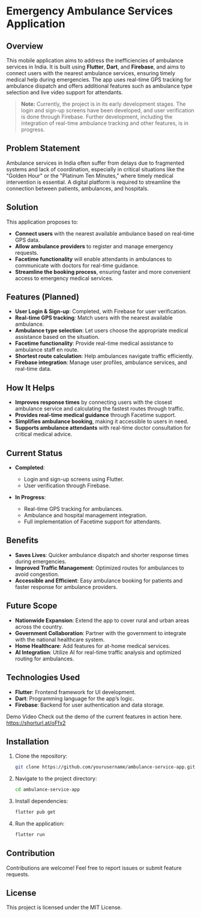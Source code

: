 # Emergency Ambulance Services Application

## Overview
This mobile application aims to address the inefficiencies of ambulance services in India. It is built using **Flutter**, **Dart**, and **Firebase**, and aims to connect users with the nearest ambulance services, ensuring timely medical help during emergencies. The app uses real-time GPS tracking for ambulance dispatch and offers additional features such as ambulance type selection and live video support for attendants. 

> **Note:** Currently, the project is in its early development stages. The login and sign-up screens have been developed, and user verification is done through Firebase. Further development, including the integration of real-time ambulance tracking and other features, is in progress.

## Problem Statement
Ambulance services in India often suffer from delays due to fragmented systems and lack of coordination, especially in critical situations like the "Golden Hour" or the "Platinum Ten Minutes," where timely medical intervention is essential. A digital platform is required to streamline the connection between patients, ambulances, and hospitals.

## Solution
This application proposes to:
- **Connect users** with the nearest available ambulance based on real-time GPS data.
- **Allow ambulance providers** to register and manage emergency requests.
- **Facetime functionality** will enable attendants in ambulances to communicate with doctors for real-time guidance.
- **Streamline the booking process**, ensuring faster and more convenient access to emergency medical services.

## Features (Planned)
- **User Login & Sign-up**: Completed, with Firebase for user verification.
- **Real-time GPS tracking**: Match users with the nearest available ambulance.
- **Ambulance type selection**: Let users choose the appropriate medical assistance based on the situation.
- **Facetime functionality**: Provide real-time medical assistance to ambulance staff en route.
- **Shortest route calculation**: Help ambulances navigate traffic efficiently.
- **Firebase integration**: Manage user profiles, ambulance services, and real-time data.

## How It Helps
- **Improves response times** by connecting users with the closest ambulance service and calculating the fastest routes through traffic.
- **Provides real-time medical guidance** through Facetime support.
- **Simplifies ambulance booking**, making it accessible to users in need.
- **Supports ambulance attendants** with real-time doctor consultation for critical medical advice.

## Current Status
- **Completed**:
  - Login and sign-up screens using Flutter.
  - User verification through Firebase.
  
- **In Progress**:
  - Real-time GPS tracking for ambulances.
  - Ambulance and hospital management integration.
  - Full implementation of Facetime support for attendants.
  
## Benefits
- **Saves Lives**: Quicker ambulance dispatch and shorter response times during emergencies.
- **Improved Traffic Management**: Optimized routes for ambulances to avoid congestion.
- **Accessible and Efficient**: Easy ambulance booking for patients and faster response for ambulance providers.
  
## Future Scope
- **Nationwide Expansion**: Extend the app to cover rural and urban areas across the country.
- **Government Collaboration**: Partner with the government to integrate with the national healthcare system.
- **Home Healthcare**: Add features for at-home medical services.
- **AI Integration**: Utilize AI for real-time traffic analysis and optimized routing for ambulances.

## Technologies Used
- **Flutter**: Frontend framework for UI development.
- **Dart**: Programming language for the app’s logic.
- **Firebase**: Backend for user authentication and data storage.

Demo Video
Check out the demo of the current features in action here.
https://shorturl.at/oFfx2

## Installation
1. Clone the repository:
   ```bash
   git clone https://github.com/yourusername/ambulance-service-app.git
   ```
2. Navigate to the project directory:
   ```bash
   cd ambulance-service-app
   ```
3. Install dependencies:
   ```bash
   flutter pub get
   ```
4. Run the application:
   ```bash
   flutter run
   ```

## Contribution
Contributions are welcome! Feel free to report issues or submit feature requests.

## License
This project is licensed under the MIT License.

